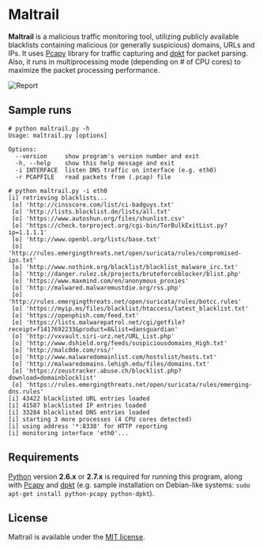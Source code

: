 # Maltrail

**Maltrail** is a malicious traffic monitoring tool, utilizing publicly available blacklists containing malicious (or generally suspicious) domains, URLs and IPs. It uses [Pcapy](http://corelabs.coresecurity.com/index.php?module=Wiki&action=view&type=tool&name=Pcapy) library for traffic capturing and [dpkt](https://code.google.com/p/dpkt/) for packet parsing. Also, it runs in multiprocessing mode (depending on # of CPU cores) to maximize the packet processing performance.

![Report](http://i.imgur.com/bGrAswV.png)

## Sample runs

```
# python maltrail.py -h
Usage: maltrail.py [options]

Options:
  --version     show program's version number and exit
  -h, --help    show this help message and exit
  -i INTERFACE  listen DNS traffic on interface (e.g. eth0)
  -r PCAPFILE   read packets from (.pcap) file
```

```
# python maltrail.py -i eth0
[i] retrieving blacklists...
 [o] 'http://cinsscore.com/list/ci-badguys.txt'
 [o] 'http://lists.blocklist.de/lists/all.txt'
 [o] 'https://www.autoshun.org/files/shunlist.csv'
 [o] 'https://check.torproject.org/cgi-bin/TorBulkExitList.py?ip=1.1.1.1'
 [o] 'http://www.openbl.org/lists/base.txt'
 [o] 'http://rules.emergingthreats.net/open/suricata/rules/compromised-ips.txt'
 [o] 'http://www.nothink.org/blacklist/blacklist_malware_irc.txt'
 [o] 'http://danger.rulez.sk/projects/bruteforceblocker/blist.php'
 [o] 'https://www.maxmind.com/en/anonymous_proxies'
 [o] 'http://malwared.malwaremustdie.org/rss.php'
 [o] 'http://rules.emergingthreats.net/open/suricata/rules/botcc.rules'
 [o] 'https://myip.ms/files/blacklist/htaccess/latest_blacklist.txt'
 [o] 'https://openphish.com/feed.txt'
 [o] 'https://lists.malwarepatrol.net/cgi/getfile?receipt=f1417692233&product=8&list=dansguardian'
 [o] 'http://vxvault.siri-urz.net/URL_List.php'
 [o] 'http://www.dshield.org/feeds/suspiciousdomains_High.txt'
 [o] 'http://malc0de.com/rss/'
 [o] 'http://www.malwaredomainlist.com/hostslist/hosts.txt'
 [o] 'http://malwaredomains.lehigh.edu/files/domains.txt'
 [o] 'https://zeustracker.abuse.ch/blocklist.php?download=domainblocklist'
 [o] 'https://rules.emergingthreats.net/open/suricata/rules/emerging-dns.rules'
[i] 43422 blacklisted URL entries loaded
[i] 41587 blacklisted IP entries loaded
[i] 33284 blacklisted DNS entries loaded
[i] starting 3 more processes (4 CPU cores detected)
[i] using address '*:8338' for HTTP reporting
[i] monitoring interface 'eth0'...
```

## Requirements

[Python](http://www.python.org/download/) version **2.6.x** or **2.7.x** is required for running this program, along with [Pcapy](http://corelabs.coresecurity.com/index.php?module=Wiki&action=view&type=tool&name=Pcapy) and [dpkt](https://code.google.com/p/dpkt/) (e.g. sample installation on Debian-like systems: `sudo apt-get install python-pcapy python-dpkt`).

## License

Maltrail is available under the [MIT license](LICENSE).